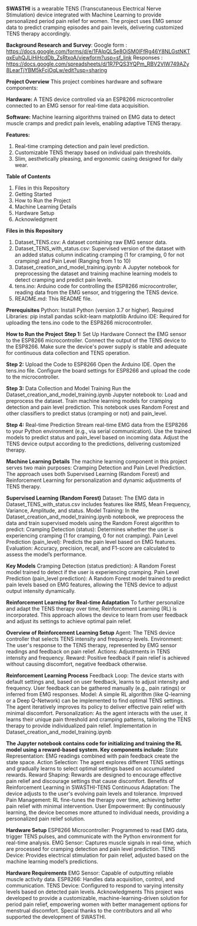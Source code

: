 **SWASTHI** is a wearable TENS (Transcutaneous Electrical Nerve Stimulation) device integrated with Machine Learning to provide personalized period pain relief for women. The project uses EMG sensor data to predict cramping episodes and pain levels, delivering customized TENS therapy accordingly.

**Background Research and Survey**:
Google form : https://docs.google.com/forms/d/e/1FAIpQLSe8OiSM0lFfRg46Y8NLGstNKTqxEuhQJLiHiHcdDb_ZsRtxoA/viewform?usp=sf_link
Responses : https://docs.google.com/spreadsheets/d/1R7PQS3YQPm_RBV2VIW749AZy8LearTjYBM5kFcjOqLw/edit?usp=sharing

**Project Overview**
This project combines hardware and software components:

**Hardware:**
A TENS device controlled via an ESP8266 microcontroller connected to an EMG sensor for real-time data acquisition.

**Software:**
Machine learning algorithms trained on EMG data to detect muscle cramps and predict pain levels, enabling adaptive TENS therapy.


**Features:**
1. Real-time cramping detection and pain level prediction.
2. Customizable TENS therapy based on individual pain thresholds.
3. Slim, aesthetically pleasing, and ergonomic casing designed for daily wear.


**Table of Contents**
1. Files in this Repository
2. Getting Started
3. How to Run the Project
4. Machine Learning Details
5. Hardware Setup
6. Acknowledgment


**Files in this Repository**
1. Dataset_TENS.csv: A dataset containing raw EMG sensor data.
2. Dataset_TENS_with_status.csv: Supervised version of the dataset with an added status column indicating cramping (1 for cramping, 0 for not cramping) and Pain Level (Ranging from 1 to 10)
3. Dataset_creation_and_model_training.ipynb: A Jupyter notebook for preprocessing the dataset and training machine learning models to detect cramping and predict pain levels.
4. tens.ino: Arduino code for controlling the ESP8266 microcontroller, reading data from the EMG sensor, and triggering the TENS device.
5. README.md: This README file.



**Prerequisites**
Python: Install Python (version 3.7 or higher).
Required Libraries: pip install pandas scikit-learn matplotlib
Arduino IDE: Required for uploading the tens.ino code to the ESP8266 microcontroller.

**How to Run the Project**
**Step 1:** Set Up Hardware
Connect the EMG sensor to the ESP8266 microcontroller.
Connect the output of the TENS device to the ESP8266.
Make sure the device's power supply is stable and adequate for continuous data collection and TENS operation.

**Step 2:** Upload the Code to ESP8266
Open the Arduino IDE.
Open the tens.ino file.
Configure the board settings for ESP8266 and upload the code to the microcontroller.

**Step 3:** Data Collection and Model Training
Run the Dataset_creation_and_model_training.ipynb Jupyter notebook to:
Load and preprocess the dataset.
Train machine learning models for cramping detection and pain level prediction.
This notebook uses Random Forest and other classifiers to predict status (cramping or not) and pain_level.

**Step 4:** Real-time Prediction
Stream real-time EMG data from the ESP8266 to your Python environment (e.g., via serial communication).
Use the trained models to predict status and pain_level based on incoming data.
Adjust the TENS device output according to the predictions, delivering customized therapy.


**Machine Learning Details**
The machine learning component in this project serves two main purposes: Cramping Detection and Pain Level Prediction. The approach uses both Supervised Learning (Random Forest) and Reinforcement Learning for personalization and dynamic adjustments of TENS therapy.

**Supervised Learning (Random Forest)**
Dataset: The EMG data in Dataset_TENS_with_status.csv includes features like RMS, Mean Frequency, Variance, Amplitude, and status.
Model Training: In the Dataset_creation_and_model_training.ipynb notebook, we preprocess the data and train supervised models using the Random Forest algorithm to predict:
Cramping Detection (status): Determines whether the user is experiencing cramping (1 for cramping, 0 for not cramping).
Pain Level Prediction (pain_level): Predicts the pain level based on EMG features.
Evaluation: Accuracy, precision, recall, and F1-score are calculated to assess the model’s performance.

**Key Models**
Cramping Detection (status prediction): A Random Forest model trained to detect if the user is experiencing cramping.
Pain Level Prediction (pain_level prediction): A Random Forest model trained to predict pain levels based on EMG features, allowing the TENS device to adjust output intensity dynamically.

**Reinforcement Learning for Real-time Adaptation**
To further personalize and adapt the TENS therapy over time, Reinforcement Learning (RL) is incorporated. This approach allows the device to learn from user feedback and adjust its settings to achieve optimal pain relief.

**Overview of Reinforcement Learning Setup**
Agent: The TENS device controller that selects TENS intensity and frequency levels.
Environment: The user's response to the TENS therapy, represented by EMG sensor readings and feedback on pain relief.
Actions: Adjustments in TENS intensity and frequency.
Reward: Positive feedback if pain relief is achieved without causing discomfort, negative feedback otherwise.


**Reinforcement Learning Process**
Feedback Loop: The device starts with default settings and, based on user feedback, learns to adjust intensity and frequency. User feedback can be gathered manually (e.g., pain ratings) or inferred from EMG responses.
Model: A simple RL algorithm (like Q-learning or a Deep Q-Network) can be implemented to find optimal TENS settings. The agent iteratively improves its policy to deliver effective pain relief with minimal discomfort.
Personalization: As the agent interacts with the user, it learns their unique pain threshold and cramping patterns, tailoring the TENS therapy to provide individualized pain relief.
Implementation in Dataset_creation_and_model_training.ipynb

**The Jupyter notebook contains code for initializing and training the RL model using a reward-based system. Key components include:**
State Representation: EMG readings combined with pain feedback create the state space.
Action Selection: The agent explores different TENS settings and gradually learns to select optimal settings based on accumulated rewards.
Reward Shaping: Rewards are designed to encourage effective pain relief and discourage settings that cause discomfort.
Benefits of Reinforcement Learning in SWASTHI-TENS
Continuous Adaptation: The device adjusts to the user's evolving pain levels and tolerance.
Improved Pain Management: RL fine-tunes the therapy over time, achieving better pain relief with minimal intervention.
User Empowerment: By continuously learning, the device becomes more attuned to individual needs, providing a personalized pain relief solution.


**Hardware Setup**
ESP8266 Microcontroller: Programmed to read EMG data, trigger TENS pulses, and communicate with the Python environment for real-time analysis.
EMG Sensor: Captures muscle signals in real-time, which are processed for cramping detection and pain level prediction.
TENS Device: Provides electrical stimulation for pain relief, adjusted based on the machine learning model’s predictions.


**Hardware Requirements**
EMG Sensor: Capable of outputting reliable muscle activity data.
ESP8266: Handles data acquisition, control, and communication.
TENS Device: Configured to respond to varying intensity levels based on detected pain levels.
Acknowledgments
This project was developed to provide a customizable, machine-learning-driven solution for period pain relief, empowering women with better management options for menstrual discomfort. Special thanks to the contributors and all who supported the development of SWASTHI.
